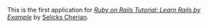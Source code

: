
This is the first application for
[*Ruby on Rails Tutorial: Learn Rails by Example*](http://railstutorial.org/)
by [Selicks Cherian](http://railstutorial.com/).
